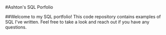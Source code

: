 #Ashton's SQL Porfolio

##Welcome to my SQL portfolio! This code repository contains examples of SQL I've written. Feel free to take a look and reach out if you have any questions.

